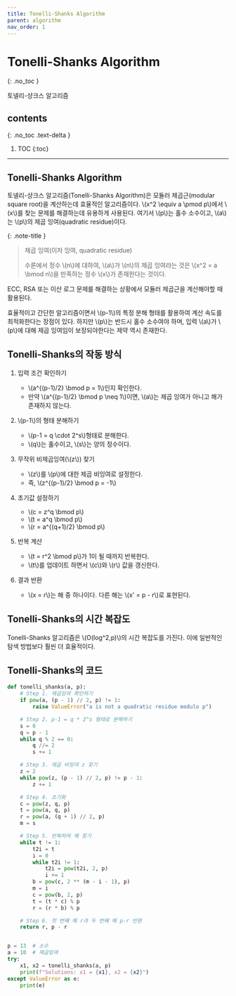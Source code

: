 ```yaml
---
title: Tonelli-Shanks Algorithm
parent: algorithm
nav_order: 1
---
```


# Tonelli-Shanks Algorithm
{: .no_toc }

토넬리-샹크스 알고리즘

## contents
{: .no_toc .text-delta }

1. TOC
{:toc}

---

## Tonelli-Shanks Algorithm
토넬리-샹크스 알고리즘(Tonelli-Shanks Algorithm)은 모듈러 제곱근(modular square root)을 계산하는데 효율적인 알고리즘이다.
\\(x^2 \equiv a \pmod p\\)에서 \\(x\\)를 찾는 문제를 해결하는데 유용하게 사용된다.
여기서 \\(p\\)는 홀수 소수이고, \\(a\\)는 \\(p\\)의 제곱 잉여(quadratic residue)이다.

{: .note-title }
> 제곱 잉여(이차 잉여, quadratic residue)
>
> 수론에서 정수 \\(n\\)에 대하여, \\(a\\)가 \\(n\\)의 제곱 잉여라는 것은 \\(x^2 = a \bmod n\\)을 만족하는 정수 \\(x\\)가 존재한다는 것이다.

ECC, RSA 또는 이산 로그 문제를 해결하는 상황에서 모듈러 제곱근을 계산해야할 때 활용된다.

효율적이고 간단한 알고리즘이면서 \\(p-1\\)의 특정 분해 형태를 활용하여 계산 속도를 최적화한다는 장점이 있다.
하지만 \\(p\\)는 반드시 홀수 소수여야 하며, 입력 \\(a\\)가 \\(p\\)에 대해 제곱 잉여임이 보장되야한다는 제약 역시 존재한다.

## Tonelli-Shanks의 작동 방식
1. 입력 조건 확인하기
    - \\(a^{(p-1)/2} \bmod p = 1\\)인지 확인한다.
    - 만약 \\(a^{(p-1)/2} \bmod p \neq 1\\)이면, \\(a\\)는 제곱 잉여가 아니고 해가 존재하지 않는다.

2. \\(p-1\\)의 형태 분해하기
    - \\(p-1 = q \cdot 2^s\\)형태로 분해한다.
    - \\(q\\)는 홀수이고, \\(s\\)는 양의 정수이다.

3. 무작위 비제곱잉여(\\(z\\)) 찾기
    - \\(z\\)를 \\(p\\)에 대한 제곱 비잉여로 설정한다.
    - 즉, \\(z^{(p-1)/2} \bmod p = -1\\)

4. 초기값 설정하기
    - \\(c = z^q \bmod p\\)
    - \\(t = a^q \bmod p\\)
    - \\(r = a^{(q+1)/2} \bmod p\\)

5. 반복 계산
    - \\(t = r^2 \bmod p\\)가 1이 될 때까지 반복한다.
    - \\(t\\)를 업데이트 하면서 \\(c\\)와 \\(r\\) 값을 갱신한다.

6. 결과 반환
    - \\(x = r\\)는 해 중 하나이다. 다른 해는 \\(x' = p - r\\)로 표현된다.

## Tonelli-Shanks의 시간 복잡도
Tonelli-Shanks 알고리즘은 \\(O(log^2\,p)\\)의 시간 복잡도를 가진다.
이에 일반적인 탐색 방법보다 훨씬 더 효율적이다.

## Tonelli-Shanks의 코드
```python
def tonelli_shanks(a, p):
    # Step 1. 제곱잉여 확인하기
    if pow(a, (p - 1) // 2, p) != 1:
        raise ValueError("a is not a quadratic residue modulo p")

    # Step 2. p-1 = q * 2^s 형태로 분해하기
    s = 0
    q = p - 1
    while q % 2 == 0:
        q //= 2
        s += 1

    # Step 3. 제곱 비잉여 z 찾기
    z = 2
    while pow(z, (p - 1) // 2, p) != p - 1:
        z += 1

    # Step 4. 초기화
    c = pow(z, q, p)
    t = pow(a, q, p)
    r = pow(a, (q + 1) // 2, p)
    m = s

    # Step 5. 반복하여 해 찾기
    while t != 1:
        t2i = t
        i = 0
        while t2i != 1:
            t2i = pow(t2i, 2, p)
            i += 1
        b = pow(c, 2 ** (m - i - 1), p)
        m = i
        c = pow(b, 2, p)
        t = (t * c) % p
        r = (r * b) % p

    # Step 6. 첫 번째 해 r과 두 번째 해 p-r 반환
    return r, p - r


p = 13  # 소수
a = 10  # 제곱잉여
try:
    x1, x2 = tonelli_shanks(a, p)
    print(f"Solutions: x1 = {x1}, x2 = {x2}")
except ValueError as e:
    print(e)
```